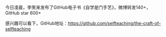 今日凌晨，李笑来发布了GitHub电子书《自学是门手艺》，微博转发140+，GitHub star 600+



感兴趣可以看下，GitHub地址：https://github.com/selfteaching/the-craft-of-selfteaching